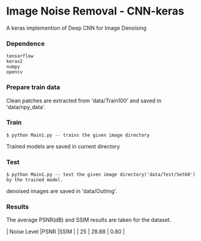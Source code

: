 # Image Noise Removal - CNN-keras     
A keras implemention of Deep CNN for Image Denoising

### Dependence
```
tensorflow
keras2
numpy
opencv
```
### Prepare train data

Clean patches are extracted from 'data/Train100' and saved in 'data/npy_data'.

### Train
```
$ python Main1.py -- trains the given image directory
```

Trained models are saved in current directory

### Test
```
$ python Main1.py -- test the given image directory('data/Test/Set68') by the trained model.
```

denoised images are saved in 'data/OutImg'.

### Results

The average PSNR(dB) and SSIM results are taken for the dataset.

|  Noise Level |PSNR    |SSIM  |
| 25           | 28.88  | 0.80 |
